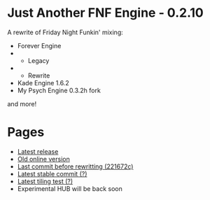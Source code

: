# Just Another FNF Engine - 0.2.10

A rewrite of Friday Night Funkin' mixing:
- Forever Engine
- - Legacy 
- - Rewrite
- Kade Engine 1.6.2 
- My Psych Engine 0.3.2h fork

and more!

# Pages

- [Latest release](https://funkin.sancopublic.com/)
- [Old online version](https://onlinefunky.pages.dev/)
- [Last commit before rewritting (221672c)](https://funkye.pages.dev/)
- [Latest stable commit (?)](https://hxstest.funkye.pages.dev/)
- [Latest tiling test (?)](https://tiless.funkye.pages.dev/)
- Experimental HUB will be back soon